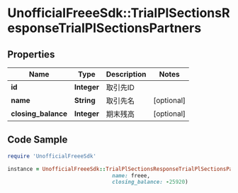# UnofficialFreeeSdk::TrialPlSectionsResponseTrialPlSectionsPartners

## Properties

Name | Type | Description | Notes
------------ | ------------- | ------------- | -------------
**id** | **Integer** | 取引先ID | 
**name** | **String** | 取引先名 | [optional] 
**closing_balance** | **Integer** | 期末残高 | [optional] 

## Code Sample

```ruby
require 'UnofficialFreeeSdk'

instance = UnofficialFreeeSdk::TrialPlSectionsResponseTrialPlSectionsPartners.new(id: 22,
                                 name: freee,
                                 closing_balance: -25920)
```


